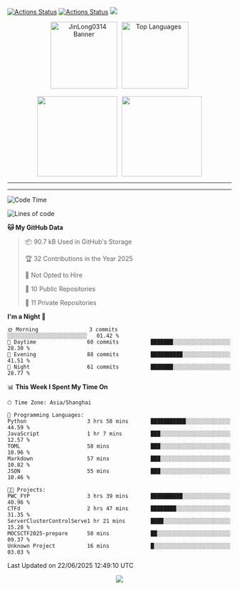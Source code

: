 [![Actions Status](https://github.com/JinLong0314/JinLong0314/workflows/wakatime-stats/badge.svg)](https://github.com/JinLong0314/JinLong0314/actions)
[![Actions Status](https://github.com/JinLong0314/JinLong0314/workflows/update-gh-activity-new/badge.svg)](https://github.com/JinLong0314/JinLong0314/actions)
![](https://visitor-badge-deno.deno.dev/JinLong0314.JinLong0314.svg)
<br>
 
<div align="center" style="display: flex; justify-content: center; align-items: center; gap: 10px;">
  <img src="https://socialify.git.ci/JinLong0314/JinLong0314/image?custom_language=Python&font=Inter&language=1&name=1&pattern=Plus" alt="JinLong0314 Banner" height="150"/>
  <img src="https://github-readme-stats.vercel.app/api/top-langs/?username=JinLong0314&hide_border=true" alt="Top Languages" height="150"/>
</div>

<br>

<div align="center" style="display: flex; justify-content: center; align-items: center; gap: 10px;">
  <img src="https://spotify-github-profile.kittinanx.com/api/view?uid=31afscsa66thkz2rxnganseg5i3a&cover_image=true&theme=default&show_offline=false&background_color=121212&interchange=true&bar_color=53b14f&bar_color_cover=true"  height="180"/>
  <img src="https://spotify-recently-played-readme.vercel.app/api?user=31afscsa66thkz2rxnganseg5i3a&count=5&width=600" height="180"/>
</div>


---

<!--START_SECTION:activity-->

<!--END_SECTION:activity-->

---

<!--START_SECTION:waka-->
![Code Time](http://img.shields.io/badge/Code%20Time-9%20hrs%2055%20mins-blue)

![Lines of code](https://img.shields.io/badge/From%20Hello%20World%20I%27ve%20Written-64.3%20thousand%20lines%20of%20code-blue)

**🐱 My GitHub Data** 

> 📦 90.7 kB Used in GitHub's Storage 
 > 
> 🏆 32 Contributions in the Year 2025
 > 
> 🚫 Not Opted to Hire
 > 
> 📜 10 Public Repositories 
 > 
> 🔑 11 Private Repositories 
 > 
**I'm a Night 🦉** 

```text
🌞 Morning                3 commits           ░░░░░░░░░░░░░░░░░░░░░░░░░   01.42 % 
🌆 Daytime                60 commits          ███████░░░░░░░░░░░░░░░░░░   28.30 % 
🌃 Evening                88 commits          ██████████░░░░░░░░░░░░░░░   41.51 % 
🌙 Night                  61 commits          ███████░░░░░░░░░░░░░░░░░░   28.77 % 
```


📊 **This Week I Spent My Time On** 

```text
🕑︎ Time Zone: Asia/Shanghai

💬 Programming Languages: 
Python                   3 hrs 58 mins       ███████████░░░░░░░░░░░░░░   44.59 % 
JavaScript               1 hr 7 mins         ███░░░░░░░░░░░░░░░░░░░░░░   12.57 % 
TOML                     58 mins             ███░░░░░░░░░░░░░░░░░░░░░░   10.96 % 
Markdown                 57 mins             ███░░░░░░░░░░░░░░░░░░░░░░   10.82 % 
JSON                     55 mins             ███░░░░░░░░░░░░░░░░░░░░░░   10.46 % 

🐱‍💻 Projects: 
PWC_FYP                  3 hrs 39 mins       ██████████░░░░░░░░░░░░░░░   40.96 % 
CTFd                     2 hrs 47 mins       ████████░░░░░░░░░░░░░░░░░   31.35 % 
ServerClusterControlServe1 hr 21 mins        ████░░░░░░░░░░░░░░░░░░░░░   15.28 % 
MOCSCTF2025-prepare      50 mins             ██░░░░░░░░░░░░░░░░░░░░░░░   09.37 % 
Unknown Project          16 mins             █░░░░░░░░░░░░░░░░░░░░░░░░   03.03 % 
```


 Last Updated on 22/06/2025 12:49:10 UTC
<!--END_SECTION:waka-->



<p align="center">
  <img src="https://capsule-render.vercel.app/api?type=waving&color=gradient&height=60&section=footer"/>
</p>
